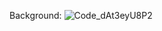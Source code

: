 

Background: 
![Code_dAt3eyU8P2](https://user-images.githubusercontent.com/77283739/165443692-a52b2d49-2026-44ca-8c1f-93803c3aa1fa.gif)
